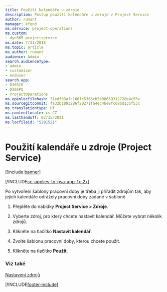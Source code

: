 ```yaml
---
title: Použití kalendáře u zdroje
description: Postup použití kalendáře u zdroje v Project Service
author: rumant
manager: kfend
ms.service: project-operations
ms.custom:
- dyn365-projectservice
ms.date: 7/31/2018
ms.topic: article
ms.author: rumant
audience: Admin
search.audienceType:
- admin
- customizer
- enduser
search.app:
- D365CE
- D365PS
- ProjectOperations
ms.openlocfilehash: 31edf93afc160fc5366cb5e98659312728e4c55e
ms.sourcegitcommit: fa32b1893286f20271fa4ec4be8fc68bd135f53c
ms.translationtype: HT
ms.contentlocale: cs-CZ
ms.lasthandoff: 02/15/2021
ms.locfileid: "5291521"
---
```

# <a name="apply-a-calendar-to-a-resource-project-service"></a>Použití kalendáře u zdroje (Project Service)

[!include [banner](../includes/psa-now-project-operations.md)]

[!INCLUDE[cc-applies-to-psa-app-1x-2x](../includes/cc-applies-to-psa-app-1x-2x.md)]

Po vytvoření šablony pracovní doby je třeba ji přiřadit zdrojům tak, aby jejich kalendáře odrážely pracovní doby zadané v šabloně.  
  
1.  Přejděte do nabídky **Project Service > Zdroje**.  
  
2.  Vyberte zdroj, pro který chcete nastavit kalendář. Můžete vybrat několik zdrojů.  
  
3.  Klikněte na tlačítko **Nastavit kalendář**.  
  
4.  Zvolte šablonu pracovní doby, kterou chcete použít.  
  
5.  Klikněte na tlačítko **Použit**.  
  
### <a name="see-also"></a>Viz také  
 [Nastavení zdrojů](../psa/set-up-resources.md)


[!INCLUDE[footer-include](../includes/footer-banner.md)]